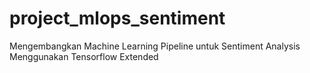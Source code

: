 # project_mlops_sentiment
Mengembangkan Machine Learning Pipeline untuk Sentiment Analysis Menggunakan Tensorflow Extended
